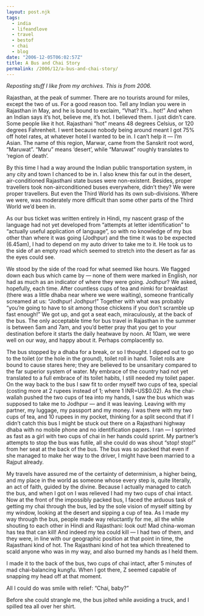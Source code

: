 ```yaml
---
layout: post.njk
tags:
  - india
  - lifeandlove
  - travel
  - bestof
  - chai
  - blog
date: "2006-12-05T06:02:57Z"
title: A Bus and Chai Story
permalink: /2006/12/a-bus-and-chai-story/
---
```


_Reposting stuff I like from my archives. This is from 2006._

Rajasthan, at the peak of summer. There are no tourists around for miles, except the two of us. For a good reason too. Tell any Indian you were in Rajasthan in May, and he is bound to exclaim, “Vhat? It’s… hot!” And when an Indian says it’s hot, believe me, it’s hot. I believed them. I just didn’t care. Some people like it hot. Rajasthani “hot” means 48 degrees Celsius, or 120 degrees Fahrenheit. I went because nobody being around meant I got 75% off hotel rates, at whatever hotel I wanted to be in. I can’t help it — I’m Asian. The name of this region, Marwar, came from the Sanskrit root word, “Maruwat”. “Maru” means ‘desert’, while “Maruwat” roughly translates to ‘region of death’.

By this time I had a way around the Indian public transportation system, in any city and town I chanced to be in. I also knew this far out in the desert, air-conditioned Rajasthani state buses were non-existent. Besides, proper travellers took non-airconditioned buses everywhere, didn’t they? We were proper travellers. But even the Third World has its own sub-divisions. Where we were, was moderately more difficult than some other parts of the Third World we’d been in.

As our bus ticket was written entirely in Hindi, my nascent grasp of the language had not yet developed from “attempts at letter identification” to “actually useful application of language”, so with no knowledge of my bus other than where it was going (Jodhpur) and the time it was to be expected (6.45am), I had to depend on my auto driver to take me to it. He took us to the side of an empty road which seemed to stretch into the desert as far as the eyes could see.

We stood by the side of the road for what seemed like hours. We flagged down each bus which came by — none of them were marked in English, nor had as much as an indicator of where they were going. Jodhpur? We asked, hopefully, each time. After countless cups of tea and nimki for breakfast (there was a little dhaba near where we were waiting), someone frantically screamed at us: “Jodhpur! Jodhpur!” Together with what was probably “you’re going to have to sit among those chickens if you don’t scramble up fast enough!” We got up, and got a seat each, miraculously, at the back of the bus. The only acceptable time for bus travel in Rajasthan in the summer is between 5am and 7am, and you’d better pray that you get to your destination before it starts the daily heatwave by noon. At 10am, we were well on our way, and happy about it. Perhaps complacently so.

The bus stopped by a dhaba for a break, or so I thought. I dipped out to go to the toilet (or the hole in the ground), toilet roll in hand. Toilet rolls are bound to cause stares here; they are believed to be unsanitary compared to the far superior system of water. My embrace of the country had not yet translated to a full embrace of its toilet habits, I still needed my toilet paper. On the way back to the bus I saw fit to order myself two cups of tea, special (costing more at 2 rupees instead of 1; where 1 INR=US$0.02). As the chai-wallah pushed the two cups of tea into my hands, I saw the bus which was supposed to take me to Jodhpur — and it was leaving. Leaving with my partner, my luggage, my passport and my money. I was there with my two cups of tea, and 10 rupees in my pocket, thinking for a split second that if I didn’t catch this bus I might be stuck out there on a Rajasthani highway dhaba with no mobile phone and no identification papers. I ran — I sprinted as fast as a girl with two cups of chai in her hands could sprint. My partner’s attempts to stop the bus was futile, all she could do was shout “stop! stop!” from her seat at the back of the bus. The bus was so packed that even if she managed to make her way to the driver, I might have been married to a Rajput already.

My travels have assured me of the certainty of determinism, a higher being, and my place in the world as someone whose every step is, quite literally, an act of faith, guided by the divine. Because I actually managed to catch the bus, and when I got on I was relieved I had my two cups of chai intact. Now at the front of the impossibly packed bus, I faced the arduous task of getting my chai through the bus, led by the sole vision of myself sitting by my window, looking at the desert and sipping a cup of tea. As I made my way through the bus, people made way reluctantly for me, all the while shouting to each other in Hindi and Rajasthani: look out! Mad china-woman has tea that can kill! And indeed my tea could kill — I had two of them, and they were, in line with our geographic position at that point in time, the Rajasthani kind of hot. The Rajasthani kind of hot tea which threatened to scald anyone who was in my way, and also burned my hands as I held them.

I made it to the back of the bus, two cups of chai intact, after 5 minutes of mad chai-balancing kungfu. When I got there, Z seemed capable of snapping my head off at that moment.

All I could do was smile with relief: “Chai, baby?”

Before she could strangle me, the bus jolted while avoiding a truck, and I spilled tea all over her shirt.
